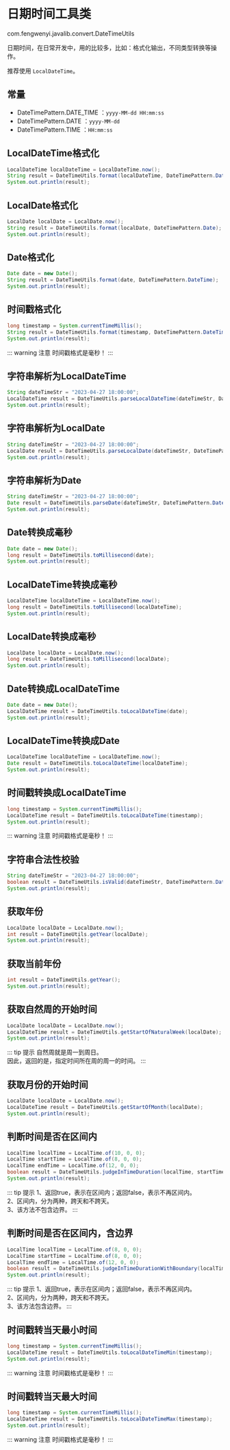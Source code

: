 
# 日期时间工具类

com.fengwenyi.javalib.convert.DateTimeUtils

日期时间，在日常开发中，用的比较多，比如：格式化输出，不同类型转换等操作。

推荐使用 `LocalDateTime`。



## 常量

- DateTimePattern.DATE_TIME ：`yyyy-MM-dd HH:mm:ss`
- DateTimePattern.DATE ：`yyyy-MM-dd`
- DateTimePattern.TIME ：`HH:mm:ss`

## LocalDateTime格式化

```java
LocalDateTime localDateTime = LocalDateTime.now();
String result = DateTimeUtils.format(localDateTime, DateTimePattern.DateTime);
System.out.println(result);
```

## LocalDate格式化

```java
LocalDate localDate = LocalDate.now();
String result = DateTimeUtils.format(localDate, DateTimePattern.Date);
System.out.println(result);
```

## Date格式化

```java
Date date = new Date();
String result = DateTimeUtils.format(date, DateTimePattern.DateTime);
System.out.println(result);
```

## 时间戳格式化

```java
long timestamp = System.currentTimeMillis();
String result = DateTimeUtils.format(timestamp, DateTimePattern.DateTime);
System.out.println(result);
```

::: warning 注意
时间戳格式是毫秒！
:::

## 字符串解析为LocalDateTime

```java
String dateTimeStr = "2023-04-27 18:00:00";
LocalDateTime result = DateTimeUtils.parseLocalDateTime(dateTimeStr, DateTimePattern.DateTime);
System.out.println(result);
```

## 字符串解析为LocalDate

```java
String dateTimeStr = "2023-04-27 18:00:00";
LocalDate result = DateTimeUtils.parseLocalDate(dateTimeStr, DateTimePattern.DateTime);
System.out.println(result);
```

## 字符串解析为Date

```java
String dateTimeStr = "2023-04-27 18:00:00";
Date result = DateTimeUtils.parseDate(dateTimeStr, DateTimePattern.DateTime);
System.out.println(result);
```

## Date转换成毫秒

```java
Date date = new Date();
long result = DateTimeUtils.toMillisecond(date);
System.out.println(result);
```

## LocalDateTime转换成毫秒

```java
LocalDateTime localDateTime = LocalDateTime.now();
long result = DateTimeUtils.toMillisecond(localDateTime);
System.out.println(result);
```

## LocalDate转换成毫秒

```java
LocalDate localDate = LocalDate.now();
long result = DateTimeUtils.toMillisecond(localDate);
System.out.println(result);
```

## Date转换成LocalDateTime

```java
Date date = new Date();
LocalDateTime result = DateTimeUtils.toLocalDateTime(date);
System.out.println(result);
```

## LocalDateTime转换成Date

```java
LocalDateTime localDateTime = LocalDateTime.now();
Date result = DateTimeUtils.toLocalDateTime(localDateTime);
System.out.println(result);
```

## 时间戳转换成LocalDateTime

```java
long timestamp = System.currentTimeMillis();
LocalDateTime result = DateTimeUtils.toLocalDateTime(timestamp);
System.out.println(result);
```

::: warning 注意
时间戳格式是毫秒！
:::

## 字符串合法性校验

```java
String dateTimeStr = "2023-04-27 18:00:00";
boolean result = DateTimeUtils.isValid(dateTimeStr, DateTimePattern.DateTime);
System.out.println(result);
```

## 获取年份

```java
LocalDate localDate = LocalDate.now();
int result = DateTimeUtils.getYear(localDate);
System.out.println(result);
```

## 获取当前年份

```java
int result = DateTimeUtils.getYear();
System.out.println(result);
```

## 获取自然周的开始时间

```java
LocalDate localDate = LocalDate.now();
LocalDateTime result = DateTimeUtils.getStartOfNaturalWeek(localDate);
System.out.println(result);
```

::: tip 提示
自然周就是周一到周日。<br>
因此，返回的是，指定时间所在周的周一的时间。
:::

## 获取月份的开始时间

```java
LocalDate localDate = LocalDate.now();
LocalDateTime result = DateTimeUtils.getStartOfMonth(localDate);
System.out.println(result);
```

## 判断时间是否在区间内

```java
LocalTime localTime = LocalTime.of(10, 0, 0);
LocalTime startTime = LocalTime.of(8, 0, 0);
LocalTime endTime = LocalTime.of(12, 0, 0);
boolean result = DateTimeUtils.judgeInTimeDuration(localTime, startTime, endTime);
System.out.println(result);
```

::: tip 提示
1、返回true，表示在区间内；返回false，表示不再区间内。<br>
2、区间内，分为两种，跨天和不跨天。<br>
3、该方法不包含边界。
:::

## 判断时间是否在区间内，含边界

```java
LocalTime localTime = LocalTime.of(8, 0, 0);
LocalTime startTime = LocalTime.of(8, 0, 0);
LocalTime endTime = LocalTime.of(12, 0, 0);
boolean result = DateTimeUtils.judgeInTimeDurationWithBoundary(localTime, startTime, endTime);
System.out.println(result);
```

::: tip 提示
1、返回true，表示在区间内；返回false，表示不再区间内。<br>
2、区间内，分为两种，跨天和不跨天。<br>
3、该方法包含边界。
:::

## 时间戳转当天最小时间

```java
long timestamp = System.currentTimeMillis();
LocalDateTime result = DateTimeUtils.toLocalDateTimeMin(timestamp);
System.out.println(result);
```

::: warning 注意
时间戳格式是毫秒！
:::

## 时间戳转当天最大时间

```java
long timestamp = System.currentTimeMillis();
LocalDateTime result = DateTimeUtils.toLocalDateTimeMax(timestamp);
System.out.println(result);
```

::: warning 注意
时间戳格式是毫秒！
:::
